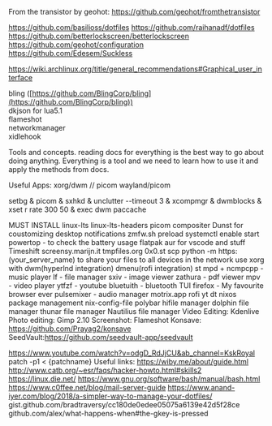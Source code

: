 From the transistor by geohot:
https://github.com/geohot/fromthetransistor

https://github.com/basilioss/dotfiles
https://github.com/raihanadf/dotfiles
https://github.com/betterlockscreen/betterlockscreen
https://github.com/geohot/configuration
https://github.com/Edesem/Suckless

https://wiki.archlinux.org/title/general_recommendations#Graphical_user_interface

bling ([https://github.com/BlingCorp/bling](https://github.com/BlingCorp/bling))  
dkjson for lua5.1  
flameshot  
networkmanager  
xidlehook 

Tools and concepts.
reading docs for everything is the best way to go about doing anything.
Everything is a tool and we need to learn how to use it and apply the methods from docs.

Useful Apps:
xorg/dwm // picom
wayland/picom

setbg &
picom &
sxhkd &
unclutter --timeout 3 &
xcompmgr &
dwmblocks &
xset r rate 300 50 &
exec dwm
paccache

MUST INSTALL linux-lts linux-lts-headers
picom compositer
Dunst for coustomizing desktop notifications
zmfw.sh
preload systemctl enable start
powertop - to check the battery usage
flatpak
aur for vscode and stuff
Timeshift
screensy.marijn.it
tmpfiles.org
0x0.st
scp
python -m https:(your_server_name) to share your files to all devices in the network
 use xorg with dwm(hyperlnd integration) dmenu(rofi integration) st
mpd + ncmpcpp - music player
lf - file manager 
sxiv - image viewer
zathura - pdf viewer
mpv - video player 
ytfzf - youtube
bluetuith - bluetooth TUI
firefox  - My favourite browser ever
pulsemixer - audio manager
motrix.app
rofi
yt dt 
nixos package management nix-config-file
polybar
hifile manager
dolphin file manager
thunar file manager
Nautilius file manager
Video Editing: Kdenlive 
Photo editing: Gimp 2.10 
Screenshot: Flameshot
Konsave: https://github.com/Prayag2/konsave
SeedVault:https://github.com/seedvault-app/seedvault

https://www.youtube.com/watch?v=odgD_RdJjCU&ab_channel=KskRoyal
patch -p1 < {patchname}
Useful links:
https://wiby.me/about/guide.html
http://www.catb.org/~esr/faqs/hacker-howto.html#skills2
https://linux.die.net/
https://www.gnu.org/software/bash/manual/bash.html
https://www.c0ffee.net/blog/mail-server-guide
https://www.anand-iyer.com/blog/2018/a-simpler-way-to-manage-your-dotfiles/
gist.github.com/bradtraversy/cc180de0edee05075a6139e42d5f28ce
github.com/alex/what-happens-when#the-gkey-is-pressed
